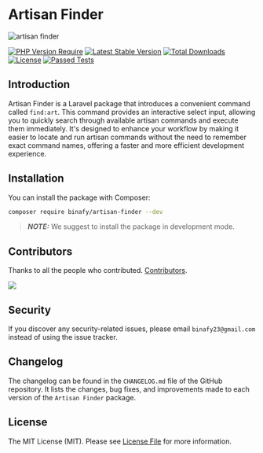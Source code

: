 # Artisan Finder

<img src="https://banners.beyondco.de/Artisan%20Finder.png?theme=light&packageManager=composer+require&packageName=binafy%2Fartisan-finder&pattern=signal&style=style_2&description=Find+your+artisan+command&md=1&showWatermark=0&fontSize=100px&images=https%3A%2F%2Flaravel.com%2Fimg%2Flogomark.min.svg" alt="artisan finder">

[![PHP Version Require](https://img.shields.io/packagist/dependency-v/binafy/artisan-finder/php)](https://packagist.org/packages/binafy/artisan-finder)
[![Latest Stable Version](https://img.shields.io/packagist/v/binafy/artisan-finder.svg?style=flat-square)](https://packagist.org/packages/binafy/artisan-finder)
[![Total Downloads](https://img.shields.io/packagist/dt/binafy/artisan-finder.svg?style=flat-square)](https://packagist.org/packages/binafy/artisan-finder)
[![License](https://img.shields.io/packagist/l/binafy/artisan-finder)](https://packagist.org/packages/binafy/artisan-finder)
[![Passed Tests](https://github.com/binafy/artisan-finder/actions/workflows/tests.yml/badge.svg)](https://github.com/binafy/artisan-finder/actions/workflows/tests.yml)

<a name="introduction"></a>
## Introduction

Artisan Finder is a Laravel package that introduces a convenient command called `find:art`. This command provides an interactive select input, allowing you to quickly search through available artisan commands and execute them immediately. It's designed to enhance your workflow by making it easier to locate and run artisan commands without the need to remember exact command names, offering a faster and more efficient development experience.

<a name="installation"></a>
## Installation

You can install the package with Composer:

```bash
composer require binafy/artisan-finder --dev
```

> **_NOTE:_** We suggest to install the package in development mode.

<a name="contributors"></a>
## Contributors

Thanks to all the people who contributed. [Contributors](https://github.com/binafy/artisan-finder/graphs/contributors).

<a href="https://github.com/binafy/artisan-finder/graphs/contributors"><img src="https://opencollective.com/artisan-finder/contributors.svg?width=890&button=false" /></a>

<a name="security"></a>
## Security

If you discover any security-related issues, please email `binafy23@gmail.com` instead of using the issue tracker.

<a name="chanelog"></a>
## Changelog

The changelog can be found in the `CHANGELOG.md` file of the GitHub repository. It lists the changes, bug fixes, and improvements made to each version of the `Artisan Finder` package.

<a name="license"></a>
## License

The MIT License (MIT). Please see [License File](https://github.com/binafy/artisan-finder/blob/1.x/LICENSE) for more information.
